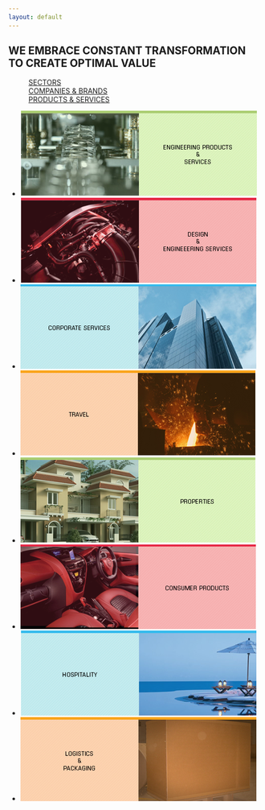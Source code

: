 ```yaml
---
layout: default
---
```


<h2 class="subheader"> WE EMBRACE CONSTANT TRANSFORMATION TO CREATE OPTIMAL VALUE </h2>

<dl class="sub-nav">
  <dd class="active"><a href="#">SECTORS</a></dd>
  <dd><a href="#">COMPANIES &amp; BRANDS</a></dd>
  <dd><a href="#">PRODUCTS &amp; SERVICES</a></dd>
</dl>

<ul class="small-block-grid-1 medium-block-grid-2">
  <li><a href="#">
    <img class="grid-image" src="/images/engineering-products-and-services.png" alt="Engineering Products and Services">
  </a></li>
  <li><a href="#">
    <img class="grid-image" src="/images/design-and-engineering-services.png" alt="Design and Engineering Services">
  </a></li>
  <li><a href="#">
    <img class="grid-image" src="/images/corporate-services.png" alt="Corporate Services">
  </a></li>
  <li><a href="#">
    <img class="grid-image" src="/images/travel.png" alt="Travel">
  </a></li>
  <li><a href="#">
    <img class="grid-image" src="/images/properties.png" alt="Properties">
  </a></li>
  <li><a href="#">
    <img class="grid-image" src="/images/consumer-products.png" alt="Consumer Products">
  </a></li>
  <li><a href="#">
    <img class="grid-image" src="/images/hospitality.png" alt="Hospitality">
  </a></li>
  <li><a href="#">
    <img class="grid-image" src="/images/logistics-and-packaging.png" alt="Logistics and Packaging">
  </a></li>

</ul>